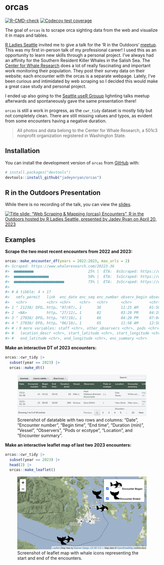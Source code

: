 
<!-- README.md is generated from README.Rmd. Please edit that file -->

# orcas

<!-- badges: start -->

[![R-CMD-check](https://github.com/jadeynryan/orcas/actions/workflows/R-CMD-check.yaml/badge.svg)](https://github.com/jadeynryan/orcas/actions/workflows/R-CMD-check.yaml)
[![Codecov test
coverage](https://codecov.io/gh/jadeynryan/orcas/branch/master/graph/badge.svg)](https://app.codecov.io/gh/jadeynryan/orcas?branch=master)

<!-- badges: end -->

The goal of `orcas` is to scrape orca sighting data from the web and
visualize it in maps and tables.

[R Ladies Seattle](https://rladiesseattle.org "R Ladies Seattle URL")
invited me to give a talk for the ‘R in the Outdoors’
[meetup](https://www.meetup.com/rladies-seattle/ "meetup URL"). This was
my first in-person talk of my professional career! I used this as an
opportunity to learn new skills through a personal project. I’ve always
had an affinity for the Southern Resident Killer Whales in the Salish
Sea. The [Center for Whale
Research](https://www.whaleresearch.com "Center for Whale Research URL")
does a lot of really fascinating and important work monitoring their
population. They post their survey data on their website; each encounter
with the orcas is a separate webpage. Lately, I’ve been curious and
intimidated by web scraping so I decided this would make a great case
study and personal project.

I ended up also going to the [Seattle useR
Grouup](https://www.meetup.com/seattle-user/) lighnting talks meetup
afterwards and spontaneously gave the same presentation there!

`orcas` is still a work in progress, as the `cwr_tidy` dataset is mostly
tidy but not completely clean. There are still missing values and typos,
as evident from some encounters having a negative duration.

> All photos and data belong to the Center for Whale Research, a 501c3
> nonprofit organization registered in Washington State.

## Installation

You can install the development version of `orcas` from
[GitHub](https://github.com/ "GitHub URL") with:

``` r
# install.packages("devtools")
devtools::install_github("jadeynryan/orcas")
```

## R in the Outdoors Presentation

While there is no recording of the talk, you can view the
[slides](https://jadeynryan.github.io/orcas/ "slides URL").

[![Title slide: “Web Scraping & Mapping {orcas} Encounters”, R in the
Outdoors hosted by R Ladies Seattle, presented by Jadey Ryan on April
20,
2023](inst/img/title_slide_J53_breach_2022.png)](https://jadeynryan.github.io/orcas/)

## Examples

**Scrape the two most recent encounters from 2022 and 2023:**

``` r
orcas::make_encounter_df(years = 2022:2023, max_urls = 2)
#> Scraped: https://www.whaleresearch.com/20223-36
#>  ■■■■■■■■■                         25% |  ETA:  8sScraped: https://www.whaleresearch.com/2022-82
#>  ■■■■■■■■■■■■■■■■                  50% |  ETA:  5sScraped: https://www.whaleresearch.com/2023-66
#>  ■■■■■■■■■■■■■■■■■■■■■■■           75% |  ETA:  3sScraped: https://www.whaleresearch.com/2023-65
#>                                                    
#> # A tibble: 4 × 17
#>   nmfs_permit   link  enc_date enc_seq enc_number observ_begin observ_end vessel
#>   <chr>         <chr> <chr>    <chr>   <chr>      <chr>        <chr>      <chr> 
#> 1 " 21238/ DFO… http… "07/07/… 1       36         11:25 AM     01:50 PM   Mike 1
#> 2  <NA>         http… "27/12/… 1       82         03:20 PM     04:19 PM   Mike 1
#> 3 " 27038/ DFO… http… "07/10/… 1       66         04:20 PM     07:04 PM   Mike 1
#> 4 " 27038/ DFO… http… "06/10/… 1       65         11:58 AM     12:50 PM   Orcin…
#> # ℹ 9 more variables: staff <chr>, other_observers <chr>, pods <chr>,
#> #   location_descr <chr>, start_latitude <chr>, start_longitude <chr>,
#> #   end_latitude <chr>, end_longitude <chr>, enc_summary <chr>
```

**Make an interactive DT of 2023 encounters:**

``` r
orcas::cwr_tidy |> 
  subset(year == 2023) |> 
  orcas::make_dt()
```

<figure>
<img src="inst/img/dt_screenshot.png"
alt="Screenshot of datatable with two rows and columns: “Date”, “Encounter number”, “Begin time”, “End time”, “Duration (min)”, “Vessel”, “Observers”, “Pods or ecotype”, “Location”, and “Encounter summary”." />
<figcaption aria-hidden="true">Screenshot of datatable with two rows and
columns: “Date”, “Encounter number”, “Begin time”, “End time”, “Duration
(min)”, “Vessel”, “Observers”, “Pods or ecotype”, “Location”, and
“Encounter summary”.</figcaption>
</figure>

**Make an interactive leaflet map of last two 2023 encounters:**

``` r
orcas::cwr_tidy |> 
  subset(year == 2023) |> 
  head(2) |> 
  orcas::make_leaflet()
```

<figure>
<img src="inst/img/leaflet_screenshot.png"
alt="Screenshot of leaflet map with whale icons representing the start and end of the encounters." />
<figcaption aria-hidden="true">Screenshot of leaflet map with whale
icons representing the start and end of the encounters.</figcaption>
</figure>
